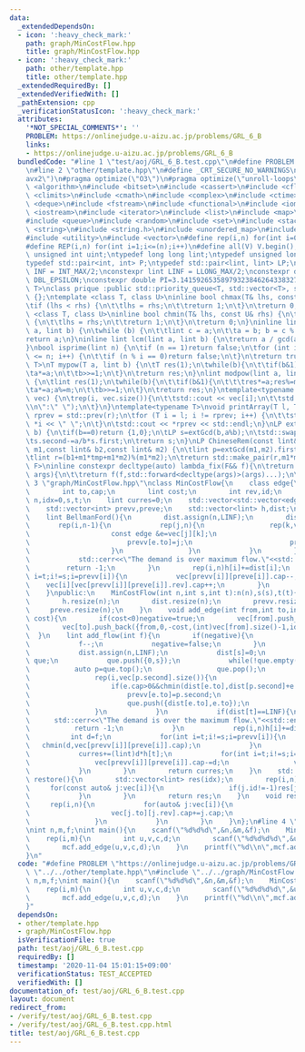 ```yaml
---
data:
  _extendedDependsOn:
  - icon: ':heavy_check_mark:'
    path: graph/MinCostFlow.hpp
    title: graph/MinCostFlow.hpp
  - icon: ':heavy_check_mark:'
    path: other/template.hpp
    title: other/template.hpp
  _extendedRequiredBy: []
  _extendedVerifiedWith: []
  _pathExtension: cpp
  _verificationStatusIcon: ':heavy_check_mark:'
  attributes:
    '*NOT_SPECIAL_COMMENTS*': ''
    PROBLEM: https://onlinejudge.u-aizu.ac.jp/problems/GRL_6_B
    links:
    - https://onlinejudge.u-aizu.ac.jp/problems/GRL_6_B
  bundledCode: "#line 1 \"test/aoj/GRL_6_B.test.cpp\"\n#define PROBLEM \"https://onlinejudge.u-aizu.ac.jp/problems/GRL_6_B\"\
    \n#line 2 \"other/template.hpp\"\n#define _CRT_SECURE_NO_WARNINGS\n#pragma target(\"\
    avx2\")\n#pragma optimize(\"O3\")\n#pragma optimize(\"unroll-loops\")\n#include\
    \ <algorithm>\n#include <bitset>\n#include <cassert>\n#include <cfloat>\n#include\
    \ <climits>\n#include <cmath>\n#include <complex>\n#include <ctime>\n#include\
    \ <deque>\n#include <fstream>\n#include <functional>\n#include <iomanip>\n#include\
    \ <iostream>\n#include <iterator>\n#include <list>\n#include <map>\n#include <memory>\n\
    #include <queue>\n#include <random>\n#include <set>\n#include <stack>\n#include\
    \ <string>\n#include <string.h>\n#include <unordered_map>\n#include <unordered_set>\n\
    #include <utility>\n#include <vector>\n#define rep(i,n) for(int i=0;i<(n);i++)\n\
    #define REP(i,n) for(int i=1;i<=(n);i++)\n#define all(V) V.begin(),V.end()\ntypedef\
    \ unsigned int uint;\ntypedef long long lint;\ntypedef unsigned long long ulint;\n\
    typedef std::pair<int, int> P;\ntypedef std::pair<lint, lint> LP;\nconstexpr int\
    \ INF = INT_MAX/2;\nconstexpr lint LINF = LLONG_MAX/2;\nconstexpr double eps =\
    \ DBL_EPSILON;\nconstexpr double PI=3.141592653589793238462643383279;\ntemplate<class\
    \ T>\nclass prique :public std::priority_queue<T, std::vector<T>, std::greater<T>>\
    \ {};\ntemplate <class T, class U>\ninline bool chmax(T& lhs, const U& rhs) {\n\
    \tif (lhs < rhs) {\n\t\tlhs = rhs;\n\t\treturn 1;\n\t}\n\treturn 0;\n}\ntemplate\
    \ <class T, class U>\ninline bool chmin(T& lhs, const U& rhs) {\n\tif (lhs > rhs)\
    \ {\n\t\tlhs = rhs;\n\t\treturn 1;\n\t}\n\treturn 0;\n}\ninline lint gcd(lint\
    \ a, lint b) {\n\twhile (b) {\n\t\tlint c = a;\n\t\ta = b; b = c % b;\n\t}\n\t\
    return a;\n}\ninline lint lcm(lint a, lint b) {\n\treturn a / gcd(a, b) * b;\n\
    }\nbool isprime(lint n) {\n\tif (n == 1)return false;\n\tfor (int i = 2; i * i\
    \ <= n; i++) {\n\t\tif (n % i == 0)return false;\n\t}\n\treturn true;\n}\ntemplate<typename\
    \ T>\nT mypow(T a, lint b) {\n\tT res(1);\n\twhile(b){\n\t\tif(b&1)res*=a;\n\t\
    \ta*=a;\n\t\tb>>=1;\n\t}\n\treturn res;\n}\nlint modpow(lint a, lint b, lint m)\
    \ {\n\tlint res(1);\n\twhile(b){\n\t\tif(b&1){\n\t\t\tres*=a;res%=m;\n\t\t}\n\t\
    \ta*=a;a%=m;\n\t\tb>>=1;\n\t}\n\treturn res;\n}\ntemplate<typename T>\nvoid printArray(std::vector<T>&\
    \ vec) {\n\trep(i, vec.size()){\n\t\tstd::cout << vec[i];\n\t\tstd::cout<<(i==(int)vec.size()-1?\"\
    \\n\":\" \");\n\t}\n}\ntemplate<typename T>\nvoid printArray(T l, T r) {\n\tT\
    \ rprev = std::prev(r);\n\tfor (T i = l; i != rprev; i++) {\n\t\tstd::cout <<\
    \ *i << \" \";\n\t}\n\tstd::cout << *rprev << std::endl;\n}\nLP extGcd(lint a,lint\
    \ b) {\n\tif(b==0)return {1,0};\n\tLP s=extGcd(b,a%b);\n\tstd::swap(s.first,s.second);\n\
    \ts.second-=a/b*s.first;\n\treturn s;\n}\nLP ChineseRem(const lint& b1,const lint&\
    \ m1,const lint& b2,const lint& m2) {\n\tlint p=extGcd(m1,m2).first;\n\tlint tmp=(b2-b1)*p%m2;\n\
    \tlint r=(b1+m1*tmp+m1*m2)%(m1*m2);\n\treturn std::make_pair(r,m1*m2);\n}\ntemplate<typename\
    \ F>\ninline constexpr decltype(auto) lambda_fix(F&& f){\n\treturn [f=std::forward<F>(f)](auto&&...\
    \ args){\n\t\treturn f(f,std::forward<decltype(args)>(args)...);\n\t};\n}\n#line\
    \ 3 \"graph/MinCostFlow.hpp\"\nclass MinCostFlow{\n    class edge{\n    public:\n\
    \        int to,cap;\n        lint cost;\n        int rev,id;\n    };\n    int\
    \ n,idx=0,s,t;\n    lint curres=0;\n    std::vector<std::vector<edge>> vec;\n\
    \    std::vector<int> prevv,preve;\n    std::vector<lint> h,dist;\n    bool negative=false;\n\
    \    lint BellmanFord(){\n        dist.assign(n,LINF);\n        dist[s]=0;\n \
    \       rep(i,n-1){\n            rep(j,n){\n                rep(k,vec[j].size()){\n\
    \                    const edge &e=vec[j][k];\n                    if(e.cap>0&&chmin(dist[e.to],dist[j]+e.cost+h[j]-h[e.to])){\n\
    \                        prevv[e.to]=j;\n                        preve[e.to]=k;\n\
    \                    }\n                }\n            }\n        }\n        if(dist[t]==LINF){\n\
    \            std::cerr<<\"The demand is over maximum flow.\"<<std::endl;\n   \
    \         return -1;\n        }\n        rep(i,n)h[i]+=dist[i];\n        for(int\
    \ i=t;i!=s;i=prevv[i]){\n            vec[prevv[i]][preve[i]].cap--;\n        \
    \    vec[i][vec[prevv[i]][preve[i]].rev].cap++;\n        }\n        return h[t];\n\
    \    }\npublic:\n    MinCostFlow(int n,int s,int t):n(n),s(s),t(t){\n        vec.resize(n);\n\
    \        h.resize(n);\n        dist.resize(n);\n        prevv.resize(n);\n   \
    \     preve.resize(n);\n    }\n    void add_edge(int from,int to,int cap,lint\
    \ cost){\n        if(cost<0)negative=true;\n        vec[from].push_back({to,cap,cost,(int)vec[to].size(),-1});\n\
    \        vec[to].push_back({from,0,-cost,(int)vec[from].size()-1,idx++});\n  \
    \  }\n    lint add_flow(int f){\n        if(negative){\n            curres+=BellmanFord();\n\
    \            f--;\n            negative=false;\n        }\n        while(f>0){\n\
    \            dist.assign(n,LINF);\n            dist[s]=0;\n            prique<std::pair<lint,int>>\
    \ que;\n            que.push({0,s});\n            while(!que.empty()){\n     \
    \           auto p=que.top();\n                que.pop();\n                if(dist[p.second]<p.first)continue;\n\
    \                rep(i,vec[p.second].size()){\n                    edge &e=vec[p.second][i];\n\
    \                    if(e.cap>0&&chmin(dist[e.to],dist[p.second]+e.cost+h[p.second]-h[e.to])){\n\
    \                        prevv[e.to]=p.second;\n                        preve[e.to]=i;\n\
    \                        que.push({dist[e.to],e.to});\n                    }\n\
    \                }\n            }\n            if(dist[t]==LINF){\n          \
    \      std::cerr<<\"The demand is over the maximum flow.\"<<std::endl;\n     \
    \           return -1;\n            }\n            rep(i,n)h[i]+=dist[i];\n  \
    \          int d=f;\n            for(int i=t;i!=s;i=prevv[i]){\n             \
    \   chmin(d,vec[prevv[i]][preve[i]].cap);\n            }\n            f-=d;\n\
    \            curres+=(lint)d*h[t];\n            for(int i=t;i!=s;i=prevv[i]){\n\
    \                vec[prevv[i]][preve[i]].cap-=d;\n                vec[i][vec[prevv[i]][preve[i]].rev].cap+=d;\n\
    \            }\n        }\n        return curres;\n    }\n    std::vector<lint>\
    \ restore(){\n        std::vector<lint> res(idx);\n        rep(i,n){\n       \
    \     for(const auto& j:vec[i]){\n                if(j.id!=-1)res[j.id]=j.cap;\n\
    \            }\n        }\n        return res;\n    }\n    void reset(){\n   \
    \     rep(i,n){\n            for(auto& j:vec[i]){\n                if(j.id!=-1){\n\
    \                    vec[j.to][j.rev].cap+=j.cap;\n                    j.cap=0;\n\
    \                }\n            }\n        }\n    }\n};\n#line 4 \"test/aoj/GRL_6_B.test.cpp\"\
    \nint n,m,f;\nint main(){\n    scanf(\"%d%d%d\",&n,&m,&f);\n    MinCostFlow mcf(n,0,n-1);\n\
    \    rep(i,m){\n        int u,v,c,d;\n        scanf(\"%d%d%d%d\",&u,&v,&c,&d);\n\
    \        mcf.add_edge(u,v,c,d);\n    }\n    printf(\"%d\\n\",mcf.add_flow(f));\n\
    }\n"
  code: "#define PROBLEM \"https://onlinejudge.u-aizu.ac.jp/problems/GRL_6_B\"\n#include\
    \ \"../../other/template.hpp\"\n#include \"../../graph/MinCostFlow.hpp\"\nint\
    \ n,m,f;\nint main(){\n    scanf(\"%d%d%d\",&n,&m,&f);\n    MinCostFlow mcf(n,0,n-1);\n\
    \    rep(i,m){\n        int u,v,c,d;\n        scanf(\"%d%d%d%d\",&u,&v,&c,&d);\n\
    \        mcf.add_edge(u,v,c,d);\n    }\n    printf(\"%d\\n\",mcf.add_flow(f));\n\
    }"
  dependsOn:
  - other/template.hpp
  - graph/MinCostFlow.hpp
  isVerificationFile: true
  path: test/aoj/GRL_6_B.test.cpp
  requiredBy: []
  timestamp: '2020-11-04 15:01:15+09:00'
  verificationStatus: TEST_ACCEPTED
  verifiedWith: []
documentation_of: test/aoj/GRL_6_B.test.cpp
layout: document
redirect_from:
- /verify/test/aoj/GRL_6_B.test.cpp
- /verify/test/aoj/GRL_6_B.test.cpp.html
title: test/aoj/GRL_6_B.test.cpp
---
```

